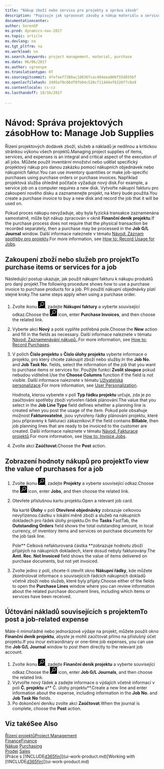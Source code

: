 ```yaml
---
title: "Nákup zboží nebo servisu pro projekty a správa zásob"
description: "Popisuje jak spravovat zásoby a nákup materiálu a servisu pro projekty."
documentationcenter: 
author: SorenGP
ms.prod: dynamics-nav-2017
ms.topic: article
ms.devlang: na
ms.tgt_pltfrm: na
ms.workload: na
ms.search.keywords: project management, material, purchase
ms.date: 06/06/2017
ms.author: sgroespe
ms.translationtype: HT
ms.sourcegitcommit: 4fefaef7380ac10836fcac404eea006f55d8556f
ms.openlocfilehash: 3405af0c06df0fb04c528cf114d4ef6326f7c0a9
ms.contentlocale: cs-cz
ms.lasthandoff: 10/16/2017

---
```

# <a name="how-to-manage-job-supplies"></a><span data-ttu-id="4d51f-103">Návod: Správa projektových zásob</span><span class="sxs-lookup"><span data-stu-id="4d51f-103">How to: Manage Job Supplies</span></span>
<span data-ttu-id="4d51f-104">Řízení projektových dodávek zboží, služeb a nákladů je nedílnou a kritickou stránkou výkonu všech projektů.</span><span class="sxs-lookup"><span data-stu-id="4d51f-104">Managing project supplies of items, services, and expenses is an integral and critical aspect of the execution of all jobs.</span></span> <span data-ttu-id="4d51f-105">Můžete použít inventární množství nebo udělat specifický projektový nákup pro danou zakázku pomocí nákupních objednávek nebo nákupních faktur.</span><span class="sxs-lookup"><span data-stu-id="4d51f-105">You can use inventory quantities or make job-specific purchases using purchase orders or purchase invoices.</span></span> <span data-ttu-id="4d51f-106">Například projektová služba ohledně počítače vyžaduje nový disk.</span><span class="sxs-lookup"><span data-stu-id="4d51f-106">For example, a service job on a computer requires a new disk.</span></span> <span data-ttu-id="4d51f-107">Vytvořte nákupní fakturu pro zakoupení nového disku a zaznamenejte projekt, na který bude použita.</span><span class="sxs-lookup"><span data-stu-id="4d51f-107">You create a purchase invoice to buy a new disk and record the job that it will be used on.</span></span>

<span data-ttu-id="4d51f-108">Pokud proces nákupu nevyžaduje, aby byla fyzická transakce zaznamenána samostatně, může být nákup zpracován v okně **Finanční deník projektu**.</span><span class="sxs-lookup"><span data-stu-id="4d51f-108">If the purchase process does not require that the physical transaction be recorded separately, then a purchase may be processed in the **Job G/L Journal** window.</span></span> <span data-ttu-id="4d51f-109">Další informace naleznete v tématu [Návod: Záznam spotřeby pro projekty](projects-how-record-job-usage.md).</span><span class="sxs-lookup"><span data-stu-id="4d51f-109">For more information, see [How to: Record Usage for Jobs](projects-how-record-job-usage.md).</span></span>

## <a name="to-purchase-items-or-services-for-a-job"></a><span data-ttu-id="4d51f-110">Zakoupení zboží nebo služeb pro projekt</span><span class="sxs-lookup"><span data-stu-id="4d51f-110">To purchase items or services for a job</span></span>
<span data-ttu-id="4d51f-111">Následující postup ukazuje, jak použít nákupní fakturu k nákupu produktů pro daný projekt.</span><span class="sxs-lookup"><span data-stu-id="4d51f-111">The following procedure shows how to use a purchase invoice to purchase products for a job.</span></span> <span data-ttu-id="4d51f-112">Při použití nákupní objednávky platí stejné kroky.</span><span class="sxs-lookup"><span data-stu-id="4d51f-112">The same steps apply when using a purchase order.</span></span>  

1. <span data-ttu-id="4d51f-113">Zvolte ikonu ![Vyhledat stránku nebo sestavu](media/ui-search/search_small.png "Ikona Vyhledat stránku nebo sestavu"), zadejte **Nákupní faktury** a vyberte související odkaz.</span><span class="sxs-lookup"><span data-stu-id="4d51f-113">Choose the ![Search for Page or Report](media/ui-search/search_small.png "Search for Page or Report icon") icon, enter **Purchase Invoices**, and then choose the related link.</span></span>  
2. <span data-ttu-id="4d51f-114">Vyberte akci **Nový** a poté vyplňte potřebná pole.</span><span class="sxs-lookup"><span data-stu-id="4d51f-114">Choose the **New** action and fill in the fields as necessary.</span></span> <span data-ttu-id="4d51f-115">Další informace naleznete v tématu [Návod: Zaznamenávání nákupů.](purchasing-how-record-purchases.md).</span><span class="sxs-lookup"><span data-stu-id="4d51f-115">For more information, see [How to: Record Purchases](purchasing-how-record-purchases.md).</span></span>
3. <span data-ttu-id="4d51f-116">V polích **Číslo projektu** a **Číslo úlohy projektu** vyberte informace o projektu, pro který chcete zakoupit zboží nebo služby.</span><span class="sxs-lookup"><span data-stu-id="4d51f-116">In the **Job No.** and **Job Task No.** fields, select the information of the job that you want to purchase items or services for.</span></span> <span data-ttu-id="4d51f-117">Použijte funkci **Zvolit sloupce** pokud nebudou viditelné.</span><span class="sxs-lookup"><span data-stu-id="4d51f-117">Use the **Choose Columns** function if the field is not visible.</span></span> <span data-ttu-id="4d51f-118">Další informace naleznete v tématu [Uživatelská personalizace](ui-user-personalization.md).</span><span class="sxs-lookup"><span data-stu-id="4d51f-118">For more information, see [User Personalization](ui-user-personalization.md).</span></span>

    <span data-ttu-id="4d51f-119">Hodnota, kterou vyberete v poli **Typ řádku projektu** určuje, zda je po zaúčtování spotřeby zboží vytvořen řádek plánování.</span><span class="sxs-lookup"><span data-stu-id="4d51f-119">The value that you select in the **Job Line Type** field defines whether a planning line is created when you post the usage of the item.</span></span> <span data-ttu-id="4d51f-120">Pokud pole obsahuje možnost **Fakturovatelné**, jsou vytvořeny řádky plánování projektu, které jsou připraveny k fakturaci zákazníkovi.</span><span class="sxs-lookup"><span data-stu-id="4d51f-120">If the field contains **Billable**, then job planning lines that are ready to be invoiced to the customer are created.</span></span> <span data-ttu-id="4d51f-121">Další informace naleznete v tématu [Návod: Fakturace projektů](projects-how-invoice-jobs.md).</span><span class="sxs-lookup"><span data-stu-id="4d51f-121">For more information, see [How to: Invoice Jobs](projects-how-invoice-jobs.md).</span></span>
4. <span data-ttu-id="4d51f-122">Zvolte akci **Zaúčtovat**.</span><span class="sxs-lookup"><span data-stu-id="4d51f-122">Choose the **Post** action.</span></span>

## <a name="to-view-the-value-of-purchases-for-a-job"></a><span data-ttu-id="4d51f-123">Zobrazení hodnoty nákupů pro projekt</span><span class="sxs-lookup"><span data-stu-id="4d51f-123">To view the value of purchases for a job</span></span>
1. <span data-ttu-id="4d51f-124">Zvolte ikonu ![Vyhledat stránku nebo sestavu](media/ui-search/search_small.png "Ikona Vyhledat stránku nebo sestavu"), zadejte **Projekty** a vyberte související odkaz.</span><span class="sxs-lookup"><span data-stu-id="4d51f-124">Choose the ![Search for Page or Report](media/ui-search/search_small.png "Search for Page or Report icon") icon, enter **Jobs**, and then choose the related link.</span></span>
2. <span data-ttu-id="4d51f-125">Otevřete příslušnou kartu projektu.</span><span class="sxs-lookup"><span data-stu-id="4d51f-125">Open a relevant job card.</span></span>

    <span data-ttu-id="4d51f-126">Na kartě **Úlohy** v poli **Otevřené objednávky** zobrazuje celkovou nevyřízenou částku v lokální měně zboží a služeb na nákupních dokladech pro řádek úlohy projektu.</span><span class="sxs-lookup"><span data-stu-id="4d51f-126">On the **Tasks** FastTab, the **Outstanding Orders** field shows the total outstanding amount, in local currency, of inventory items and services on purchase documents for the job task line.</span></span>  

    <span data-ttu-id="4d51f-127">Pole** Celková nefakturovaná částka **zobrazuje hodnotu zboží přijatých na nákupních dokladech, které dosud nebyly fakturovány.</span><span class="sxs-lookup"><span data-stu-id="4d51f-127">The **Amt. Rec. Not Invoiced** field shows the value of items delivered on purchase documents, but not yet invoiced.</span></span>  
3. <span data-ttu-id="4d51f-128">Zvolte jedno z polí, chcete-li otevřít okno **Nákupní řádky**, kde můžete zkontrolovat informace o souvisejících řádcích nákupních dokladů včetně zboží nebo služeb, které byly přijaty.</span><span class="sxs-lookup"><span data-stu-id="4d51f-128">Choose either of the fields to open the **Purchase Lines** window where you can review information about the related purchase document lines, including which items or services have been received.</span></span>

## <a name="to-post-a-job-related-expense"></a><span data-ttu-id="4d51f-129">Účtování nákladů souvisejících s projektem</span><span class="sxs-lookup"><span data-stu-id="4d51f-129">To post a job-related expense</span></span>
<span data-ttu-id="4d51f-130">Máte-li mimořádné nebo jednorázové výdaje na projekt, můžete použít okno **Finanční deník projektu**, abyste je mohli zaúčtovat přímo na příslušný účet projektu.</span><span class="sxs-lookup"><span data-stu-id="4d51f-130">If you incur extraordinary or one-time job expenses, you can use the **Job G/L Journal** window to post them directly to the relevant job account.</span></span>

1. <span data-ttu-id="4d51f-131">Zvolte ikonu ![Vyhledat stránku nebo sestavu](media/ui-search/search_small.png "Ikona Vyhledat stránku nebo sestavu"), zadejte **Finanční deník projektu** a vyberte související odkaz.</span><span class="sxs-lookup"><span data-stu-id="4d51f-131">Choose the ![Search for Page or Report](media/ui-search/search_small.png "Search for Page or Report icon") icon, enter **Job G/L Journals**, and then choose the related link.</span></span>  
2. <span data-ttu-id="4d51f-132">Vytvořte nový řádek a zadejte informace o výdajích včetně informací v poli **Č. projektu** a** Č. úlohy projektu**.</span><span class="sxs-lookup"><span data-stu-id="4d51f-132">Create a new line and enter information about the expense, including information in the **Job No.** and **Job Task No** fields.</span></span>  
3. <span data-ttu-id="4d51f-133">Po dokončení deníku zvolte akci **Zaúčtovat**.</span><span class="sxs-lookup"><span data-stu-id="4d51f-133">When the journal is complete, choose the **Post** action.</span></span>

## <a name="see-also"></a><span data-ttu-id="4d51f-134">Viz také</span><span class="sxs-lookup"><span data-stu-id="4d51f-134">See Also</span></span>
[<span data-ttu-id="4d51f-135">Řízení projektů</span><span class="sxs-lookup"><span data-stu-id="4d51f-135">Project Management</span></span>](projects-manage-projects.md)  
[<span data-ttu-id="4d51f-136">Finance</span><span class="sxs-lookup"><span data-stu-id="4d51f-136">Finance</span></span>](finance.md)  
<span data-ttu-id="4d51f-137">[Nákup](purchasing-manage-purchasing.md)       </span><span class="sxs-lookup"><span data-stu-id="4d51f-137">[Purchasing](purchasing-manage-purchasing.md)       </span></span>  
<span data-ttu-id="4d51f-138">[Prodej](sales-manage-sales.md)    </span><span class="sxs-lookup"><span data-stu-id="4d51f-138">[Sales](sales-manage-sales.md)    </span></span>  
<span data-ttu-id="4d51f-139">[Práce s [!INCLUDE[d365fin](includes/d365fin_md.md)]](ui-work-product.md)</span><span class="sxs-lookup"><span data-stu-id="4d51f-139">[Working with [!INCLUDE[d365fin](includes/d365fin_md.md)]](ui-work-product.md)</span></span>  

